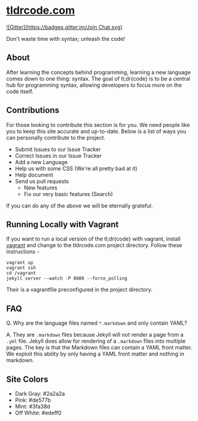 [tldrcode.com](http://tldrcode.com)
============
[![Gitter](https://badges.gitter.im/Join Chat.svg)](https://gitter.im/tldrcode/tldrcode.com?utm_source=badge&utm_medium=badge&utm_campaign=pr-badge&utm_content=badge)

Don't waste time with syntax; unleash the code!

## About
After learning the concepts behind programming, learning a new language comes
down to one thing: syntax. The goal of tl;dr{code} is to be a central hub for
programming syntax, allowing developers to focus more on the code itself.

Contributions
-------------
For those looking to contribute this section is for you. We need people like you to keep this site accurate and up-to-date. Below is a list of ways you can personally contribute to the project.

- Submit Issues to our Issue Tracker
- Correct Issues in our Issue Tracker
- Add a new Language
- Help us with some CSS (We're all pretty bad at it)
- Help document
- Send us pull requests
  - New features
  - Fix our very basic features (Search)

If you can do any of the above we will be eternally grateful.

## Running Locally with Vagrant
If you want to run a local version of the tl;dr{code} with vagrant, install
[vagrant](https://www.vagrantup.com/) and change to the tldrcode.com project directory. Follow these instructions -

    vagrant up
    vagrant ssh
    cd /vagrant
    jekyll server --watch -P 8080 --force_polling

Their is a vagrantfile preconfigured in the project directory.

FAQ
---
Q. Why are the language files named `*.markdown` and only contain YAML?

A. They are `.markdown` files because Jekyll will not render a page from a `.yml` file. Jekyll does allow for rendering of a `.markdown` files into multiple pages. The key is that the Markdown files can contain a YAML front matter. We exploit this ability by only having a YAML front matter and nothing in markdown.

## Site Colors
- Dark Gray: #2a2a2a
- Pink: #de577b
- Mint: #3fa38d
- Off White: #edeff0
